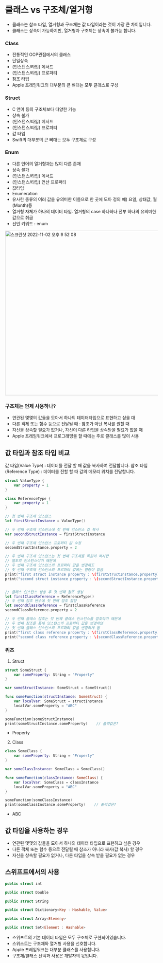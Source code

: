 # 클래스 vs 구조체/열거형
- 클래스는 참조 타입, 열거형과 구조체는 값 타입이라는 것이 가장 큰 차이입니다.
- 클래스는 상속이 가능하지만, 열거형과 구조체는 상속이 불가능 합니다.

### Class
- 전통적인 OOP관점에서의 클래스
- 단일상속
- (인스턴스/타입) 메서드
- (인스턴스/타입) 프로퍼티
- 참조 타입
- Apple 프레임워크의 대부분의 큰 뼈대는 모두 클래스로 구성

### Struct
- C 언어 등의 구조체보다 다양한 기능
- 상속 불가
- (인스턴스/타입) 메서드
- (인스턴스/타입) 프로퍼티
- 값 타입
- Swift의 대부분의 큰 뼈대는 모두 구조체로 구성

### Enum
- 다른 언어의 열거형과는 많이 다른 존재
- 상속 불가
- (인스턴스/타입) 메서드
- (인스턴스/타입) 연산 프로퍼티
- 값타입
- Enumeration
- 유사한 종류의 여러 값을 유의미한 이름으로 한 곳에 모아 정의
    예) 요일, 상태값, 월(Month)등
- 열거형 자체가 하나의 데이터 타입. 열거형의 case 하나하나 전부 하나의 유의미한 값으로 취급
- 선언 키워드 : enum

<img width="541" alt="스크린샷 2022-11-02 오후 9 52 08" src="https://user-images.githubusercontent.com/87136217/199495804-b481b72f-5d3a-432f-9f1b-f3d313adf4b9.png">

### 구조체는 언제 사용하나?
- 연관된 몇몇의 값들을 모아서 하나의 데이터타입으로 표현하고 싶을 대
- 다른 객체 또는 함수 등으로 전달될 때 : 참조가 아닌 복사를 원할 때
- 자신을 상속할 필요가 없거나, 자신이 다른 타입을 상속받을 필요가 없을 때
- Apple 프레임워크에서 프로그래밍을 할 때에는 주로 클래스를 많이 사용


## 값 타입과 참조 타입 비교

값 타입(Value Type) : 데이터를 전달 할 때 값을 복사하여 전달합니다.
참조 타입(Reference Type) : 데이터를 전할 할 때 값의 메모리 위치를 전달합니다.
```swift
struct ValueType {
    var property = 1
}

class ReferenceType {
    var property = 1
}

// 첫 번째 구조체 인스턴스
let firstStructInstance = ValueType()

// 두 번째 구조체 인스턴스에 첫 번째 인스턴스 값 복사
var secondStructInstance = firstStructInstance

// 두 번째 구조체 인스턴스 프로퍼티 값 수정
secondStructInstance.property = 2

// 두 번째 구조체 인스턴스는 첫 번째 구조체를 똑같이 복사한 
// 별도의 인스턴스이기 때문에 
// 두 번째 구조체 인스턴스의 프로퍼티 값을 변경해도
// 첫 번째 구조체 인스턴스의 프로퍼티 값에는 영향이 없음
print("first struct instance property : \(firstStructInstance.property)")    // 1
print("second struct instance property : \(secondStructInstance.property)")  // 2


// 클래스 인스턴스 생성 후 첫 번째 참조 생성
let firstClassReference = ReferenceType()
// 두 번째 참조 변수에 첫 번째 참조 할당
let secondClassReference = firstClassReference
secondClassReference.property = 2

// 두 번째 클래스 참조는 첫 번째 클래스 인스턴스를 참조하기 때문에
// 두 번째 참조를 통해 인스턴스의 프로퍼티 값을 변경하면
// 첫 번째 클래스 인스턴스의 프로퍼티 값을 변경하게 됨
print("first class reference property : \(firstClassReference.property)")    // 2
print("second class reference property : \(secondClassReference.property)")  // 2
```
### 퀴즈
1. Struct
```swift
struct SomeStruct {
    var someProperty: String = "Property"
}

var someStructInstance: SomeStruct = SomeStruct()

func someFunction(structInstance: SomeStruct) {
    var localVar: SomeStruct = structInstance
    localVar.someProperty = "ABC"
}

someFunction(someStructInstance)
print(someStructInstance.someProperty)    // 출력값은?
```
- Property

2. Class
```swift
class SomeClass {
    var someProperty: String = "Property"
}

var someClassInstance: SomeClass = SomeClass()

func someFunction(classInstance: SomeClass) {
    var localVar: SomeClass = classInstance
    localVar.someProperty = "ABC"
}

someFunction(someClassInstance)
print(someClassInstance.someProperty)    // 출력값은?
```
- ABC

## 값 타입을 사용하는 경우

- 연관된 몇몇의 값들을 모아서 하나의 데이터 타입으로 표현하고 싶은 경우
- 다른 객체 또는 함수 등으로 전달될 때 참조가 아니라 복사(값 복사) 할 경우
- 자신을 상속할 필요가 없거나, 다른 타입을 상속 받을 필요가 없는 경우


## 스위프트에서의 사용
```swift
public struct int

public struct Double

public struct String

public struct Dictionary<Key : Hashable, Value>

public struct Array<Elemeny>

public struct Set<Element : Hashable>

```
- 스위프트의 기본 데이터 타입은 모두 구조체로 구현되어있습니다.
- 스위스트는 구조체와 열거형 사용을 선호합니다.
- Apple 프레임워크는 대부분 클래스를 사용합니다.
- 구조체/클래스 선택과 사용은 개발자의 몫입니다.